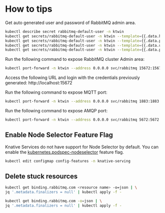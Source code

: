 # How to tips

Get auto generated user and password of RabbitMQ admin area.

```sh
kubectl describe secret rabbitmq-default-user -n ktwin
kubectl get secrets/rabbitmq-default-user -n ktwin --template={{.data.host}} | base64 -D
kubectl get secrets/rabbitmq-default-user -n ktwin --template={{.data.port}} | base64 -D
kubectl get secrets/rabbitmq-default-user -n ktwin --template={{.data.username}} | base64 -D
kubectl get secrets/rabbitmq-default-user -n ktwin --template={{.data.password}} | base64 -D
```

Run the following command to expose RabbitMQ cluster Admin area:

```sh
kubectl port-forward -n ktwin --address 0.0.0.0 svc/rabbitmq 15672:15672
```

Access the following URL and login with the credentials previously generated: http://localhost:15672

Run the following command to expose MQTT port:

```sh
kubectl port-forward -n ktwin --address 0.0.0.0 svc/rabbitmq 1883:1883
```

Run the following command to expose AMQP port:

```sh
kubectl port-forward -n ktwin --address 0.0.0.0 svc/rabbitmq 5672:5672
```

## Enable Node Selector Feature Flag

Knative Services do not have support for Node Selector by default. You can enable the [kubernetes.podspec-nodeselector](https://knative.dev/docs/serving/configuration/feature-flags/#kubernetes-node-selector) feature flag.

```sh
kubectl edit configmap config-features -n knative-serving
```

## Delete stuck resources

```sh
kubectl get binding.rabbitmq.com <resource name> -o=json | \
jq '.metadata.finalizers = null' | kubectl apply -f -
```

```sh
kubectl get binding.rabbitmq.com -o=json | \
jq '.metadata.finalizers = null' | kubectl apply -f -
```
